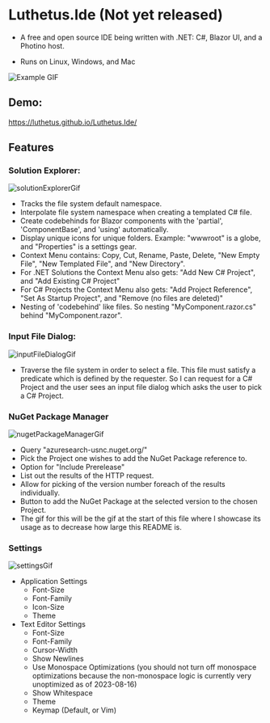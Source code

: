 # Luthetus.Ide (Not yet released)
- A free and open source IDE being written with .NET: C#, Blazor UI, and a Photino host.

- Runs on Linux, Windows, and Mac

![Example GIF](../../Images/Ide/Gifs/ide0.3.0.gif)

## Demo:
https://luthetus.github.io/Luthetus.Ide/

## Features

### Solution Explorer:
![solutionExplorerGif](../../Images/Ide/Gifs/solutionExplorerGif.gif)
- Tracks the file system default namespace.
- Interpolate file system namespace when creating a templated C# file.
- Create codebehinds for Blazor components with the 'partial', 'ComponentBase', and 'using' automatically.
- Display unique icons for unique folders. Example: "wwwroot" is a globe, and "Properties" is a settings gear.
- Context Menu contains: Copy, Cut, Rename, Paste, Delete, "New Empty File", "New Templated File", and "New Directory".
- For .NET Solutions the Context Menu also gets: "Add New C# Project", and "Add Existing C# Project"
- For C# Projects the Context Menu also gets: "Add Project Reference", "Set As Startup Project", and "Remove (no files are deleted)"
- Nesting of 'codebehind' like files. So nesting "MyComponent.razor.cs" behind "MyComponent.razor".

### Input File Dialog:
![inputFileDialogGif](../../Images/Ide/Gifs/inputFileDialogGif.gif)
- Traverse the file system in order to select a file. This file must satisfy a predicate which is defined by the requester. So I can request for a C# Project and the user sees an input file dialog which asks the user to pick a C# Project.

### NuGet Package Manager
![nugetPackageManagerGif](../../Images/Ide/Gifs/nugetPackageManagerGif.gif)
- Query "azuresearch-usnc.nuget.org/"
- Pick the Project one wishes to add the NuGet Package reference to.
- Option for "Include Prerelease"
- List out the results of the HTTP request.
- Allow for picking of the version number foreach of the results individually.
- Button to add the NuGet Package at the selected version to the chosen Project.
- The gif for this will be the gif at the start of this file where I showcase its usage as to decrease how large this README is.

### Settings
![settingsGif](../../Images/Ide/Gifs/settingsGif.gif)
- Application Settings
  - Font-Size
  - Font-Family
  - Icon-Size
  - Theme
- Text Editor Settings
  - Font-Size
  - Font-Family
  - Cursor-Width
  - Show Newlines
  - Use Monospace Optimizations (you should not turn off monospace optimizations because the non-monospace logic is currently very unoptimized as of 2023-08-16)
  - Show Whitespace
  - Theme
  - Keymap (Default, or Vim)
